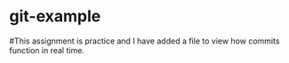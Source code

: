 # git-example

#This assignment is practice and I have added a file to view how commits function in real time. 
